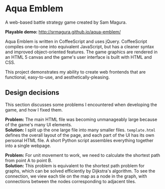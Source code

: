 # Aqua Emblem
A web-based battle strategy game created by Sam Magura.

**Playable demo:** http://srmagura.github.io/aqua-emblem/

Aqua Emblem is written in CoffeeScript and uses jQuery. CoffeeScript compiles one-to-one into equivalent JavaScript, but has a cleaner syntax and improved object-oriented features. The game graphics are rendered in an HTML 5 canvas and the game's user interface is built with HTML and CSS.

This project demonstrates my ability to create web frontends that are functional, easy-to-use, and aesthetically-pleasing.

## Design decisions
This section discusses some problems I encountered when developing the game, and how I fixed them.

**Problem:** The main HTML file was becoming unmanageably large because of the game's many UI elements.   
**Solution:** I split up the one large file into many smaller files. `template.html` defines the overall layout of the page, and each part of the UI has its own personal HTML file. A short Python script assembles everything together into a single webpage.

**Problem:** For unit movement to work, we need to calculate the shortest path from point A to point B.   
**Solution:** This problem is equivalent to the shortest path problem for graphs, which can be solved efficiently by Dijkstra's algorithm. To see the connection, we view each tile on the map as a node in the graph, with connections between the nodes corresponding to adjacent tiles.
